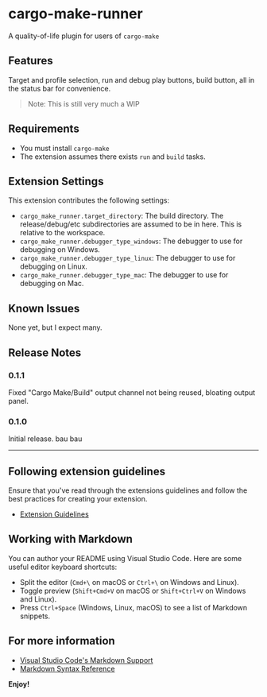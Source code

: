 # cargo-make-runner

A quality-of-life plugin for users of `cargo-make`

## Features

Target and profile selection, run and debug play buttons, build button, all in the status bar for convenience.

> Note: This is still very much a WIP

## Requirements

* You must install `cargo-make`
* The extension assumes there exists `run` and `build` tasks.

## Extension Settings

This extension contributes the following settings:

* `cargo_make_runner.target_directory`: The build directory. The release/debug/etc subdirectories are assumed to be in here. This is relative to the workspace.
* `cargo_make_runner.debugger_type_windows`: The debugger to use for debugging on Windows.
* `cargo_make_runner.debugger_type_linux`: The debugger to use for debugging on Linux.
* `cargo_make_runner.debugger_type_mac`: The debugger to use for debugging on Mac.

## Known Issues

None yet, but I expect many.

## Release Notes

### 0.1.1

Fixed "Cargo Make/Build" output channel not being reused, bloating output panel.

### 0.1.0

Initial release. bau bau

---

## Following extension guidelines

Ensure that you've read through the extensions guidelines and follow the best practices for creating your extension.

* [Extension Guidelines](https://code.visualstudio.com/api/references/extension-guidelines)

## Working with Markdown

You can author your README using Visual Studio Code. Here are some useful editor keyboard shortcuts:

* Split the editor (`Cmd+\` on macOS or `Ctrl+\` on Windows and Linux).
* Toggle preview (`Shift+Cmd+V` on macOS or `Shift+Ctrl+V` on Windows and Linux).
* Press `Ctrl+Space` (Windows, Linux, macOS) to see a list of Markdown snippets.

## For more information

* [Visual Studio Code's Markdown Support](http://code.visualstudio.com/docs/languages/markdown)
* [Markdown Syntax Reference](https://help.github.com/articles/markdown-basics/)

**Enjoy!**
